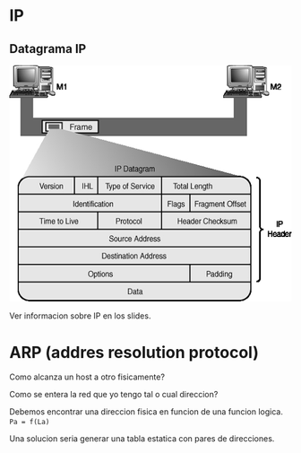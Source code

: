 IP
==

Datagrama IP
------------

![ip datagram](./ip-datagram.jpg)

Ver informacion sobre IP en los slides.

ARP (addres resolution protocol)
================================

Como alcanza un host a otro fisicamente?

Como se entera la red que yo tengo tal o cual direccion?

Debemos encontrar una direccion fisica en funcion de una funcion logica. `Pa = f(La)`

Una solucion seria generar una tabla estatica con pares de direcciones.

